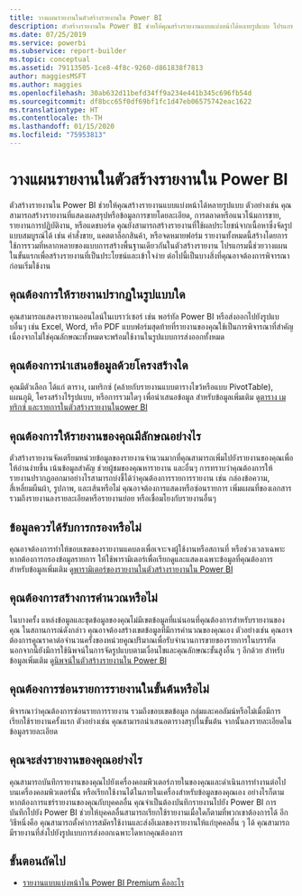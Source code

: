 ```yaml
---
title: วางแผนรายงานในตัวสร้างรายงานใน Power BI
description: ตัวสร้างรายงานใน Power BI ช่วยให้คุณสร้างรายงานแบบแบ่งหน้าได้หลายรูปแบบ โปรแกรมนี้ช่วยวางแผนในขั้นแรกเพื่อสร้างรายงานที่เป็นประโยชน์และเข้าใจง่าย
ms.date: 07/25/2019
ms.service: powerbi
ms.subservice: report-builder
ms.topic: conceptual
ms.assetid: 79113505-1ce8-4f8c-9260-d861838f7813
author: maggiesMSFT
ms.author: maggies
ms.openlocfilehash: 30ab632d11befd34ff9a234e441b345c696fb54d
ms.sourcegitcommit: df8bcc65f0df69bf1fc1d47eb06575742eac1622
ms.translationtype: HT
ms.contentlocale: th-TH
ms.lasthandoff: 01/15/2020
ms.locfileid: "75953813"
---
```

# <a name="planning-a-report-in-power-bi-report-builder"></a>วางแผนรายงานในตัวสร้างรายงานใน Power BI

ตัวสร้างรายงานใน Power BI ช่วยให้คุณสร้างรายงานแบบแบ่งหน้าได้หลายรูปแบบ ตัวอย่างเช่น คุณสามารถสร้างรายงานที่แสดงผลสรุปหรือข้อมูลการขายโดยละเอียด, การตลาดหรือแนวโน้มการขาย, รายงานการปฏิบัติงาน, หรือแดชบอร์ด คุณยังสามารถสร้างรายงานที่ใช้ผลประโยชน์จากเนื้อหาซึ่งจัดรูปแบบสมบูรณ์ได้ เช่น คำสั่งขาย, แคตตาล็อกสินค้า, หรือจดหมายฟอร์ม รายงานทั้งหมดนี้สร้างโดยการใช้การรวมที่หลากหลายของแบบการสร้างพื้นฐานเดียวกันในตัวสร้างรายงาน โปรแกรมนี้ช่วยวางแผนในขั้นแรกเพื่อสร้างรายงานที่เป็นประโยชน์และเข้าใจง่าย ต่อไปนี้เป็นบางสิ่งที่คุณอาจต้องการพิจารณาก่อนเริ่มใช้งาน  
  
## <a name="in-what-format-do-you-want-the-report-to-appear"></a>คุณต้องการให้รายงานปรากฏในรูปแบบใด
  
คุณสามารถแสดงรายงานออนไลน์ในเบราว์เซอร์ เช่น พอร์ทัล Power BI หรือส่งออกไปยังรูปแบบอื่นๆ เช่น Excel, Word, หรือ PDF แบบฟอร์มสุดท้ายที่รายงานของคุณใช้เป็นการพิจารณาที่สำคัญ เนื่องจากไม่ใช่คุณลักษณะทั้งหมดจะพร้อมใช้งานในรูปแบบการส่งออกทั้งหมด 
  
## <a name="in-what-structure-do-you-want-to-present-the-data"></a>คุณต้องการนำเสนอข้อมูลด้วยโครงสร้างใด
  
คุณมีตัวเลือก ได้แก่ ตาราง, เมทริกซ์ (คล้ายกับรายงานแบบตารางไขว้หรือแบบ PivotTable), แผนภูมิ, โครงสร้างไร้รูปแบบ, หรือการรวมใดๆ เพื่อนำเสนอข้อมูล สำหรับข้อมูลเพิ่มเติม ดู[ตาราง เมทริกซ์ และรายการในตัวสร้างรายงานในower BI](report-builder-tables-matrices-lists.md)  
  
## <a name="how-do-you-want-your-report-to-look"></a>คุณต้องการให้รายงานของคุณมีลักษณอย่างไร
  
ตัวสร้างรายงานจัดเตรียมหน่วยข้อมูลของรายงานจำนวนมากที่คุณสามารถเพิ่มไปยังรายงานของคุณเพื่อให้อ่านง่ายขึ้น เน้นข้อมูลสำคัญ ช่วยผู้ชมของคุณหารายงาน และอื่นๆ การทราบว่าคุณต้องการให้รายงานปรากฏออกมาอย่างไรสามารถบ่งชี้ได้ว่าคุณต้องการรายการรายงาน เช่น กล่องข้อความ, สี่เหลี่ยมผืนผ้า, รูปภาพ, และเส้นหรือไม่ คุณอาจต้องการแสดงหรือซ่อนรายการ เพิ่มแผนที่ของเอกสาร รวมถึงรายงานลงรายละเอียดหรือรายงานย่อย หรือเชื่อมโยงกับรายงานอื่นๆ   
  
## <a name="should-the-data-be-filtered"></a>ข้อมูลควรได้รับการกรองหรือไม่
  
คุณอาจต้องการทำให้ขอบเขตของรายงานแคบลงเพื่อเจาะจงผู้ใช้งานหรือสถานที่ หรือช่วงเวลาเฉพาะ หากต้องการกรองข้อมูลรายการ ให้ใช้พารามิเตอร์เพื่อเรียกดูและแสดงเฉพาะข้อมูลที่คุณต้องการ สำหรับข้อมูลเพิ่มเติม ดู[พารามิเตอร์ของรายงานในตัวสร้างรายงานใน Power BI](paginated-reports-parameters.md)  
  
## <a name="do-you-need-to-create-calculations"></a>คุณต้องการสร้างการคำนวณหรือไม่ 
  
ในบางครั้ง แหล่งข้อมูลและชุดข้อมูลของคุณไม่มีเขตข้อมูลที่แน่นอนที่คุณต้องการสำหรับรายงานของคุณ ในสถานการณ์ดังกล่าว คุณอาจต้องสร้างเขตข้อมูลที่มีการคำนวณของคุณเอง ตัวอย่างเช่น คุณอาจต้องการคูณราคาต่อจำนวนครั้งของหน่วยคูณปริมาณเพื่อรับจำนวนการขายของรายการในบรรทัด นอกจากนี้ยังมีการใช้นิพจน์ในการจัดรูปแบบตามเงื่อนไขและคุณลักษณะขั้นสูงอื่น ๆ อีกด้วย สำหรับข้อมูลเพิ่มเติม ดู[นิพจน์ในตัวสร้างรายงานใน Power BI](report-builder-expressions.md)  
  
## <a name="do-you-want-to-hide-report-items-initially"></a>คุณต้องการซ่อนรายการรายงานในขั้นต้นหรือไม่
  
พิจารณาว่าคุณต้องการซ่อนรายการรายงาน รวมถึงขอบเขตข้อมูล กลุ่มและคอลัมน์หรือไม่เมื่อมีการเรียกใช้รายงานครั้งแรก ตัวอย่างเช่น คุณสามารถนำเสนอตารางสรุปในขั้นต้น จากนั้นลงรายละเอียดในข้อมูลรายละเอียด 
  
## <a name="how-are-you-going-to-deliver-your-report"></a>คุณจะส่งรายงานของคุณอย่างไร  
  
คุณสามารถบันทึกรายงานของคุณไปยังเครื่องคอมพิวเตอร์ภายในของคุณและดำเนินการทำงานต่อไปบนเครื่องคอมพิวเตอร์นั้น หรือเรียกใช้งานได้ในภายในเครื่องสำหรับข้อมูลของคุณเอง อย่างไรก็ตาม หากต้องการแชร์รายงานของคุณกับบุคคลอื่น คุณจำเป็นต้องบันทึกรายงานไปยัง Power BI การบันทึกไปยัง Power BI ช่วยให้บุคคลอื่นสามารถเรียกใช้รายงานเมื่อใดก็ตามที่พวกเขาต้องการได้ อีกวิธีหนึ่งคือ คุณสามารถตั้งค่าการสมัครใช้งานและส่งอีเมลของรายงานให้แก่บุคคลอื่น ๆ ได้ คุณสามารถมีรายงานที่ส่งไปยังรูปแบบการส่งออกเฉพาะไดหากคุณต้องการ 
  
## <a name="next-steps"></a>ขั้นตอนถัดไป

- [รายงานแบบแบ่งหน้าใน Power BI Premium คืออะไร](paginated-reports-report-builder-power-bi.md)
